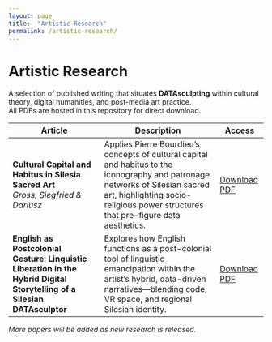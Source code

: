 ```yaml
---
layout: page
title:  "Artistic Research"
permalink: /artistic-research/
---
```


# Artistic Research

A selection of published writing that situates **DATAsculpting** within cultural theory, digital humanities, and post-media art practice.  
All PDFs are hosted in this repository for direct download.

| Article | Description | Access |
|---------|-------------|--------|
| **Cultural Capital and Habitus in Silesia Sacred Art** <br> *Gross, Siegfried & Dariusz* | Applies Pierre Bourdieu’s concepts of cultural capital and habitus to the iconography and patronage networks of Silesian sacred art, highlighting socio-religious power structures that pre-figure data aesthetics. | [Download PDF](https://grossculptor.github.io/Articles/Cultural%20Capital%20and%20Habitus%20in%20Silesia%20Sacred%20Art%20-%20Gross%20Siegfried%20-%20Dariusz.pdf?raw=true) |
| **English as Postcolonial Gesture: Linguistic Liberation in the Hybrid Digital Storytelling of a Silesian DATAsculptor** | Explores how English functions as a post-colonial tool of linguistic emancipation within the artist’s hybrid, data-driven narratives—blending code, VR space, and regional Silesian identity. | [Download PDF](https://grossculptor.github.io/Articles/English%20as%20Postcolonial%20Gesture%20Linguistic%20Liberation%20in%20the%20Hybrid%20Digital%20Storytelling%20of%20a%20Silesian%20DATAsculptor.pdf?raw=true) |

*More papers will be added as new research is released.*